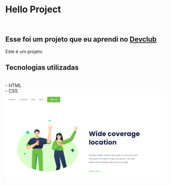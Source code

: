 <h1>Hello Project
<br>
<br>
<h2>Esse foi um projeto que eu aprendi no <a href="https://rodolfomori.com.br/devclub">Devclub</a></h2>
  
  Este é um projeto 
  
  <h2>Tecnologias utilizadas</h2>
  <br>
   - HTML
  <br>
   - CSS

<img src="https://github.com/vanessagamito/hello-project/blob/master/assets/1.png?raw=true" />

  
